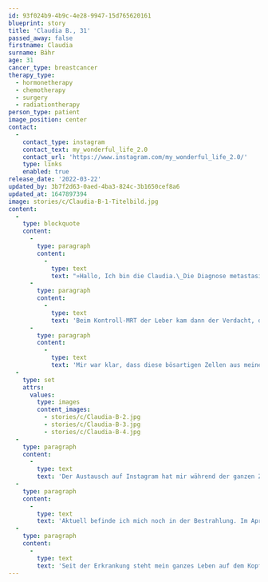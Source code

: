 ```yaml
---
id: 93f024b9-4b9c-4e28-9947-15d765620161
blueprint: story
title: 'Claudia B., 31'
passed_away: false
firstname: Claudia
surname: Bähr
age: 31
cancer_type: breastcancer
therapy_type:
  - hormonetherapy
  - chemotherapy
  - surgery
  - radiationtherapy
person_type: patient
image_position: center
contact:
  -
    contact_type: instagram
    contact_text: my_wonderful_life_2.0
    contact_url: 'https://www.instagram.com/my_wonderful_life_2.0/'
    type: links
    enabled: true
release_date: '2022-03-22'
updated_by: 3b7f2d63-0aed-4ba3-824c-3b1650cef8a6
updated_at: 1647897394
image: stories/c/Claudia-B-1-Titelbild.jpg
content:
  -
    type: blockquote
    content:
      -
        type: paragraph
        content:
          -
            type: text
            text: "»Hallo, Ich bin die Claudia.\_Die Diagnose metastasierender Brustkrebs habe ich im April 2021 im Alter von 30 Jahren bekommen. Im April hieß es sogar eigentlich noch, dass ich in der Leber einen gutartigen Tumor hätte und es keine Metastase gäbe.\_Also wurde ich klassisch auf Brustkrebs behandelt, mit 16 Zyklen Chemotherapie, 4x EC und 12x Paclitaxel. Im Anschluss wurde ich brusterhaltend operiert."
      -
        type: paragraph
        content:
          -
            type: text
            text: 'Beim Kontroll-MRT der Leber kam dann der Verdacht, dass es sich doch um eine Metastase handelt und auch neue hinzugekommen sind. Kurz vor Weihnachten wurde dann eine Biopsie von der Leber gemacht. Am 3. Januar bekam ich schließlich die Bestätigung, dass es sich tatsächlich um Metastasen handelte. – Das war der Tiefpunkt meiner Erkrankung, denn damit wurde mir eine Chance auf Heilung verwehrt.'
      -
        type: paragraph
        content:
          -
            type: text
            text: 'Mir war klar, dass diese bösartigen Zellen aus meinem Körper rausmüssen. So kam es dazu, dass ich auf Instagram nach Frauen gesucht hatte, die in der gleichen Situation waren. Durch ihre Erfahrungen konnte ich profitieren und so bin ich über 400 km nach Hannover gereist. Dort wurde eine Metastase operativ entfernt und sieben weitere während der Operation noch verkocht.'
  -
    type: set
    attrs:
      values:
        type: images
        content_images:
          - stories/c/Claudia-B-2.jpg
          - stories/c/Claudia-B-3.jpg
          - stories/c/Claudia-B-4.jpg
  -
    type: paragraph
    content:
      -
        type: text
        text: 'Der Austausch auf Instagram hat mir während der ganzen Zeit viel Halt gegeben. Was auch der Grund ist, hier offen über meine Erkrankung zu schreiben.'
  -
    type: paragraph
    content:
      -
        type: text
        text: 'Aktuell befinde ich mich noch in der Bestrahlung. Im April starte ich dann mit meiner Dauertherapie. Da meine Tumorzellen Hormonrezeptoren haben, bekomme ich eine Antihormontherapie und zusätzlich dann noch einen CDK 4/6 Inhibitor.'
  -
    type: paragraph
    content:
      -
        type: text
        text: 'Seit der Erkrankung steht mein ganzes Leben auf dem Kopf. Aber ich werde mich von meiner Diagnose nicht unterkriegen lassen. Denn ich will leben und noch die ganze Welt bereisen.«'
---
```

